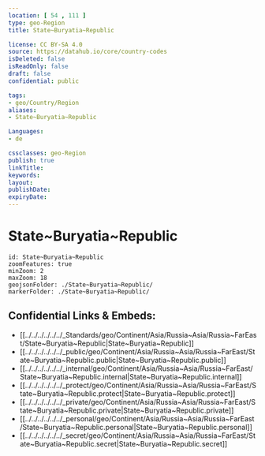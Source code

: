 ```yaml
---
location: [ 54 , 111 ] 
type: geo-Region
title: State~Buryatia~Republic

license: CC BY-SA 4.0
source: https://datahub.io/core/country-codes
isDeleted: false
isReadOnly: false
draft: false
confidential: public

tags:
- geo/Country/Region
aliases:
- State~Buryatia~Republic

Languages:
- de

cssclasses: geo-Region
publish: true
linkTitle: 
keywords: 
layout: 
publishDate: 
expiryDate: 
---
```


# State~Buryatia~Republic

```leaflet
id: State~Buryatia~Republic
zoomFeatures: true 
minZoom: 2 
maxZoom: 18
geojsonFolder: ./State~Buryatia~Republic/
markerFolder: ./State~Buryatia~Republic/
```


## Confidential Links & Embeds: 
- [[../../../../../../_Standards/geo/Continent/Asia/Russia~Asia/Russia~FarEast/State~Buryatia~Republic|State~Buryatia~Republic]] 
- [[../../../../../../_public/geo/Continent/Asia/Russia~Asia/Russia~FarEast/State~Buryatia~Republic.public|State~Buryatia~Republic.public]] 
- [[../../../../../../_internal/geo/Continent/Asia/Russia~Asia/Russia~FarEast/State~Buryatia~Republic.internal|State~Buryatia~Republic.internal]] 
- [[../../../../../../_protect/geo/Continent/Asia/Russia~Asia/Russia~FarEast/State~Buryatia~Republic.protect|State~Buryatia~Republic.protect]] 
- [[../../../../../../_private/geo/Continent/Asia/Russia~Asia/Russia~FarEast/State~Buryatia~Republic.private|State~Buryatia~Republic.private]] 
- [[../../../../../../_personal/geo/Continent/Asia/Russia~Asia/Russia~FarEast/State~Buryatia~Republic.personal|State~Buryatia~Republic.personal]] 
- [[../../../../../../_secret/geo/Continent/Asia/Russia~Asia/Russia~FarEast/State~Buryatia~Republic.secret|State~Buryatia~Republic.secret]] 

